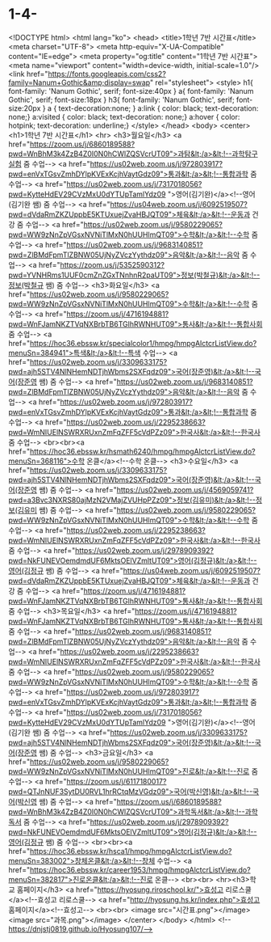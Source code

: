 # 1-4-
&lt;!DOCTYPE html> &lt;html lang="ko">     &lt;head>         &lt;title>1학년 7반 시간표&lt;/title>         &lt;meta charset="UTF-8">         &lt;meta http-equiv="X-UA-Compatible" content="IE=edge">         &lt;meta property="og:title" content="1학년 7반 시간표">         &lt;meta name="viewport" content="width=device-width, initial-scale=1.0"/>         &lt;link href="https://fonts.googleapis.com/css2?family=Nanum+Gothic&amp;display=swap" rel="stylesheet">         &lt;style>             h1{                 font-family: 'Nanum Gothic', serif;                 font-size:40px             }             a{                 font-family: 'Nanum Gothic', serif;                 font-size:18px             }             h3{                 font-family: 'Nanum Gothic', serif;                 font-size:20px             }             a { text-decoration:none; }             a:link { color: black; text-decoration: none;}             a:visited { color: black; text-decoration: none;}             a:hover { color: hotpink; text-decoration: underline;}         &lt;/style>     &lt;/head>     &lt;body>         &lt;center>          &lt;h1>1학년 7반 시간표&lt;/h1>              &lt;hr>         &lt;h3>월요일&lt;/h3>             &lt;a href="https://zoom.us/j/6860189588?pwd=WnBhM3k4ZzB4Z0I0N0hCWlZQSVcrUT09">과탐&lt;/a>&lt;!--과학탐구실험 줌 수업-->             &lt;a href="https://us02web.zoom.us/j/972803917?pwd=enVxTGsvZmhDYlpKVExKcjhVaytGdz09">통과&lt;/a>&lt;!--통합과학 줌 수업-->             &lt;a href="https://us02web.zoom.us/j/7317018056?pwd=KytteHdEV29CVzMxU0dYTUpTamlYdz09 ">영어(김기완)&lt;/a>&lt;!--영어(김기완 쌤) 줌 수업-->             &lt;a href="https://us04web.zoom.us/j/6092519507?pwd=dVdaRmZKZUppbE5KTUxuejZvaHBJQT09">체육&lt;/a>&lt;!--운동과 건강 줌 수업-->             &lt;a href="https://us02web.zoom.us/j/9580229065?pwd=WW9zNnZpVGsxNVNiTlMxN0hUUHlmQT09">수학&lt;/a>&lt;!--수학 줌 수업-->             &lt;a href="https://us02web.zoom.us/j/9683140851?pwd=ZlBMdFpmTlZBNW05UjNyZVczYythdz09">음악&lt;/a>&lt;!--음악 줌 수업-->             &lt;a href="https://zoom.us/j/5352590312?pwd=YVNHRms1UUF0cmZnZGxTNnhnR2paUT09">정보(박철규)&lt;/a>&lt;!--정보(박철규 쌤) 줌 수업-->         &lt;h3>화요일&lt;/h3>             &lt;a href="https://us02web.zoom.us/j/9580229065?pwd=WW9zNnZpVGsxNVNiTlMxN0hUUHlmQT09">수학&lt;/a>&lt;!--수학 줌 수업-->             &lt;a href="https://zoom.us/j/4716194881?pwd=WnFJamNKZTVqNXBrbTB6TGlhRWNHUT09">통사&lt;/a>&lt;!--통합사회 줌 수업-->             &lt;a href="https://hoc36.ebssw.kr/specialcolor1/hmpg/hmpgAlctcrListView.do?menuSn=384941">특색&lt;/a>&lt;!--특색 수업-->             &lt;a href="https://us02web.zoom.us/j/3309633175?pwd=ajh5STV4NlNHemNDTjhWbms2SXFqdz09">국어(장준영)&lt;/a>&lt;!--국어(장준영 쌤) 줌 수업-->             &lt;a href="https://us02web.zoom.us/j/9683140851?pwd=ZlBMdFpmTlZBNW05UjNyZVczYythdz09">음악&lt;/a>&lt;!--음악 줌 수업-->             &lt;a href="https://us02web.zoom.us/j/972803917?pwd=enVxTGsvZmhDYlpKVExKcjhVaytGdz09">통과&lt;/a>&lt;!--통합과학 줌 수업-->             &lt;a href="https://us02web.zoom.us/j/2295238663?pwd=WmNIUElNSWRXRUxnZmFqZFF5cVdPZz09">한국사&lt;/a>&lt;!--한국사 줌 수업-->             &lt;br>&lt;br>&lt;a href="https://hoc36.ebssw.kr/hsmath6240/hmpg/hmpgAlctcrListView.do?menuSn=368116">수학 온클&lt;/a>&lt;!--수학 온클-->          &lt;h3>수요일&lt;/h3>             &lt;a href="https://us02web.zoom.us/j/3309633175?pwd=ajh5STV4NlNHemNDTjhWbms2SXFqdz09">국어(장준영)&lt;/a>&lt;!--국어(장준영 쌤) 줌 수업-->             &lt;a href="https://us02web.zoom.us/j/4569059741?pwd=a3Bvc3NXRS80ajMzN2VMajZVUHpPZz09">정보(김유미)&lt;/a>&lt;!--정보(김유미 쌤) 줌 수업-->             &lt;a href="https://us02web.zoom.us/j/9580229065?pwd=WW9zNnZpVGsxNVNiTlMxN0hUUHlmQT09">수학&lt;/a>&lt;!--수학 줌 수업-->             &lt;a href="https://us02web.zoom.us/j/2295238663?pwd=WmNIUElNSWRXRUxnZmFqZFF5cVdPZz09">한국사&lt;/a>&lt;!--한국사 줌 수업-->             &lt;a href="https://us02web.zoom.us/j/2978909392?pwd=NkFUNEVOemdmdUF6MktsOElVZmltUT09">영어(김정규)&lt;/a>&lt;!--영어(김정규 쌤) 줌 수업-->             &lt;a href="https://us04web.zoom.us/j/6092519507?pwd=dVdaRmZKZUppbE5KTUxuejZvaHBJQT09">체육&lt;/a>&lt;!--운동과 건강 줌 수업-->             &lt;a href="https://zoom.us/j/4716194881?pwd=WnFJamNKZTVqNXBrbTB6TGlhRWNHUT09">통사&lt;/a>&lt;!--통합사회 줌 수업-->         &lt;h3>목요일&lt;/h3>             &lt;a href="https://zoom.us/j/4716194881?pwd=WnFJamNKZTVqNXBrbTB6TGlhRWNHUT09">통사&lt;/a>&lt;!--통합사회 줌 수업-->             &lt;a href="https://us02web.zoom.us/j/9683140851?pwd=ZlBMdFpmTlZBNW05UjNyZVczYythdz09">음악&lt;/a>&lt;!--음악 줌 수업-->             &lt;a href="https://us02web.zoom.us/j/2295238663?pwd=WmNIUElNSWRXRUxnZmFqZFF5cVdPZz09">한국사&lt;/a>&lt;!--한국사 줌 수업-->             &lt;a href="https://us02web.zoom.us/j/9580229065?pwd=WW9zNnZpVGsxNVNiTlMxN0hUUHlmQT09">수학&lt;/a>&lt;!--수학 줌 수업-->             &lt;a href="https://us02web.zoom.us/j/972803917?pwd=enVxTGsvZmhDYlpKVExKcjhVaytGdz09">통과&lt;/a>&lt;!--통합과학 줌 수업-->             &lt;a href="https://us02web.zoom.us/j/7317018056?pwd=KytteHdEV29CVzMxU0dYTUpTamlYdz09 ">영어(김기완)&lt;/a>&lt;!--영어(김기완 쌤) 줌 수업-->             &lt;a href="https://us02web.zoom.us/j/3309633175?pwd=ajh5STV4NlNHemNDTjhWbms2SXFqdz09">국어(장준영)&lt;/a>&lt;!--국어(장준영 쌤) 줌 수업-->         &lt;h3>금요일&lt;/h3>             &lt;a href="https://us02web.zoom.us/j/9580229065?pwd=WW9zNnZpVGsxNVNiTlMxN0hUUHlmQT09">진로&lt;/a>&lt;!--진로 줌 수업-->             &lt;a href="https://zoom.us/j/6117180017?pwd=QTJnNUF3SytDU0RVL1hrRCtqMzVGdz09">국어(박신영)&lt;/a>&lt;!--국어(박신영 쌤) 줌 수업-->             &lt;a href="https://zoom.us/j/6860189588?pwd=WnBhM3k4ZzB4Z0I0N0hCWlZQSVcrUT09">과학독서&lt;/a>&lt;!--과학독서 줌 수업-->             &lt;a href="https://us02web.zoom.us/j/2978909392?pwd=NkFUNEVOemdmdUF6MktsOElVZmltUT09">영어(김정규)&lt;/a>&lt;!--영어(김정규 쌤) 줌 수업-->             &lt;br>&lt;br>&lt;a href="https://hoc36.ebssw.kr/hsca1/hmpg/hmpgAlctcrListView.do?menuSn=383002">창체온클&lt;/a>&lt;!--창체 수업-->                &lt;a href="https://hoc36.ebssw.kr/career1953/hmpg/hmpgAlctcrListView.do?menuSn=382817">진로온클&lt;/a>&lt;!--진로 온클-->               &lt;br>&lt;br>             &lt;hr>&lt;h3>학교 홈페이지&lt;/h3>             &lt;a href="https://hyosung.riroschool.kr/">효성고 리로스쿨&lt;/a>&lt;!--효성고 리로스쿨-->             &lt;a href="http://hyosung.hs.kr/index.php">효성고 홈페이지&lt;/a>&lt;!--효성고-->             &lt;br>&lt;br>             &lt;image src="시간표.png">&lt;/image>             &lt;image src="과목.png">&lt;/image>         &lt;/center>     &lt;/body> &lt;/html> &lt;!--https://dnjstj0819.github.io/Hyosung107/-->
